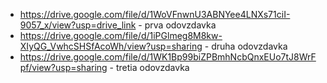 * https://drive.google.com/file/d/1WoVFnwnU3ABNYee4LNXs71ciI-9057_x/view?usp=drive_link - prva odovzdavka
* https://drive.google.com/file/d/1iPGlmeg8M8kw-XIyQG_VwhcSHSfAcoWh/view?usp=sharing - druha odovzdavka
* https://drive.google.com/file/d/1WK1Bp99biZPBmhNcbQnxEUo7tJ8WrFpf/view?usp=sharing - tretia odovzdavka